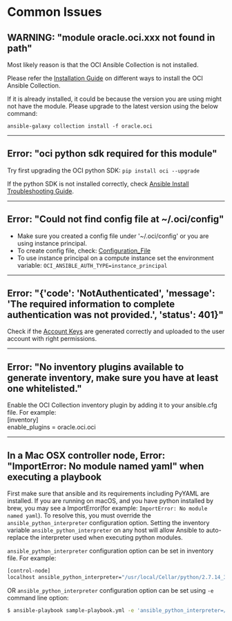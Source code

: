 # Common Issues

## WARNING: "module oracle.oci.xxx not found in path"
Most likely reason is that the OCI Ansible Collection is not installed.

Please refer the [Installation Guide](https://github.com/oracle/oci-ansible-collection/blob/master/InstallationGuide.md) on different ways to install the OCI Ansible Collection.

If it is already installed, it could be because the version you are using might not have the module. Please upgrade to the latest version using the below command:

`ansible-galaxy collection install -f oracle.oci`

-----------------------------------
## Error: "oci python sdk required for this module"

Try first upgrading the OCI python SDK:
`pip install oci --upgrade`

If the python SDK is not installed correctly, check [Ansible Install Troubleshooting Guide](ansible-oci-customer-troubleshooting/ansible-install-troubleshooting-guide.md).

-----------------------------------
## Error: "Could not find config file at ~/.oci/config"

- Make sure you created a config file under '~/.oci/config' or you are using instance principal.
- To create config file, check: [Configuration_File](https://docs.cloud.oracle.com/en-us/iaas/Content/API/Concepts/sdkconfig.htm#SDK_and_CLI_Configuration_File)
- To use instance principal on a compute instance set the environment variable: `OCI_ANSIBLE_AUTH_TYPE=instance_principal`

-----------------------------------
## Error: "{'code': 'NotAuthenticated', 'message': 'The required information to complete authentication was not provided.', 'status': 401}"

Check if the [Account Keys](https://docs.cloud.oracle.com/en-us/iaas/Content/API/Concepts/apisigningkey.htm#Required_Keys_and_OCIDs)
 are generated correctly and uploaded to the user account with right permissions.

-----------------------------------
## Error: "No inventory plugins available to generate inventory, make sure you have at least one whitelisted."

Enable the OCI Collection inventory plugin by adding it to your ansible.cfg file. For example:<br>
[inventory]<br>
enable_plugins = oracle.oci.oci<br>

-----------------------------------
## In a Mac OSX controller node, Error: "ImportError: No module named yaml" when executing a playbook
 
First make sure that ansible and its requirements including PyYAML are installed.
If you are running on macOS, and you have python installed by brew, you may see a ImportError(for example: `ImportError: No module named yaml`).
To resolve this, you must override the `ansible_python_interpreter` configuration option. Setting the inventory variable `ansible_python_interpreter` on any host will allow Ansible to auto-replace the interpreter used when executing python modules.

`ansible_python_interpreter` configuration option can be set in inventory file. For example:

```sh
[control-node]
localhost ansible_python_interpreter="/usr/local/Cellar/python/2.7.14_3/bin/python2.7"
```

OR `ansible_python_interpreter` configuration option can be set using `-e` command line option:

```sh
$ ansible-playbook sample-playbook.yml -e 'ansible_python_interpreter=/usr/local/Cellar/python/2.7.14_3/bin/python2.7'
```